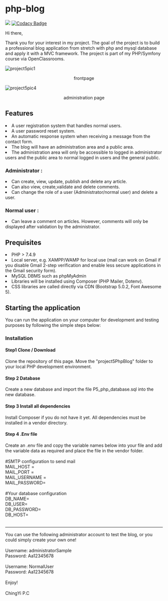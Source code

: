 # php-blog
<a href="https://codeclimate.com/github/JENNYPCHEN/php-blog/maintainability"><img src="https://api.codeclimate.com/v1/badges/8d31f64570610b543924/maintainability" /></a>
[![Codacy Badge](https://app.codacy.com/project/badge/Grade/d6dd636e97d6458e928aa8896b54ff50)](https://www.codacy.com/gh/JENNYPCHEN/php-blog/dashboard?utm_source=github.com&amp;utm_medium=referral&amp;utm_content=JENNYPCHEN/php-blog&amp;utm_campaign=Badge_Grade)

Hi there,

Thank you for your interest in my project. The goal of the project is to build a professional blog application from stretch with php and mysql database and apply it with a MVC framework. The project is part of my PHP/Symfony course via OpenClassrooms.

![project5pic1](https://user-images.githubusercontent.com/87466842/140088382-e5318e92-4077-42f2-a9c0-97b6f1f99e9f.png)
<p align="center">frontpage</p>

![project5pic4](https://user-images.githubusercontent.com/87466842/140088570-752ac9ac-e47e-4852-8ecc-db6b8e3c4019.png)
<p align="center">administration page</p>

<h2>Features</h2>
<li>A user registration system that handles normal users.<br></li>
<li>A user password reset system.<br></li>
<li>An automatic response system when receiving a message from the contact form.<br></li>
<li>The blog will have an administration area and a public area.<br></li>
<li>The administration area will only be accessible to logged in administrator users and the public area to normal logged in users and the general public.<br></li>

<h3>Administrator :</h3>
<li>Can create, view, update, publish and delete any article.<br></li>
<li>Can also view, create,validate and delete comments.<br></li>
<li>Can change the role of a user (Administrator/normal user) and delete a user.<br></li>

<h3>Normal user :</h3>
<li>Can leave a comment on articles. However, comments will only be displayed after validation by the administrator.<br></li>

<h2>Prequisites</h2>
<li>PHP > 7.4.9<br></li>
<li>Local server, e.g. XAMPP/WAMP for local use (mail can work on Gmail if you disable Gmail 2-step verification and enable less secure applications in the Gmail security form).<br></li>
<li>MySQL DBMS such as phpMyAdmin<br></li>
<li>Libraries will be installed using Composer (PHP Mailer, Dotenv).<br></li>
<li>CSS libraries are called directly via CDN (Bootstrap 5.0.2, Font Awesome 5).<br></li>

<h2>Starting the application</h2>
You can run the application on your computer for development and testing purposes by following the simple steps below:<br>

<h3>Installation</h3>

<h4>Step1 Clone / Download</h4>
Clone the repository of this page. Move the "project5PhpBlog" folder to your local PHP development environment.

<h4>Step 2 Database</h4>
Create a new database and import the file P5_php_database.sql into the new database.

<h4>Step 3 Install all dependencies</h4>
Install Composer if you do not have it yet. All dependencies must be installed in a vendor directory.

<h4>Step 4 .Env file</h4>
Create an .env file and copy the variable names below into your file and add the variable data as required and place the file in the vendor folder.<br>
<br>
#SMTP configuration to send mail<br>
MAIL_HOST = <br>
MAIL_PORT = <br>
MAIL_USERNAME = <br>
MAIL_PASSWORD= <br>
<br>
#Your database configuration<br>
DB_NAME=<br>
DB_USER=<br>
DB_PASSWORD=<br>
DB_HOST=<br>
<br>
<hr>

You can use the following administrator account to test the blog, or you could simply create your own one!<br>
<br>
Username: administratorSample<br>
Password: Aa12345678<br>
<br>
Username: NormalUser<br>
Password: Aa12345678<br>
<br>
Enjoy!<br>
<br>
ChingYi P.C
